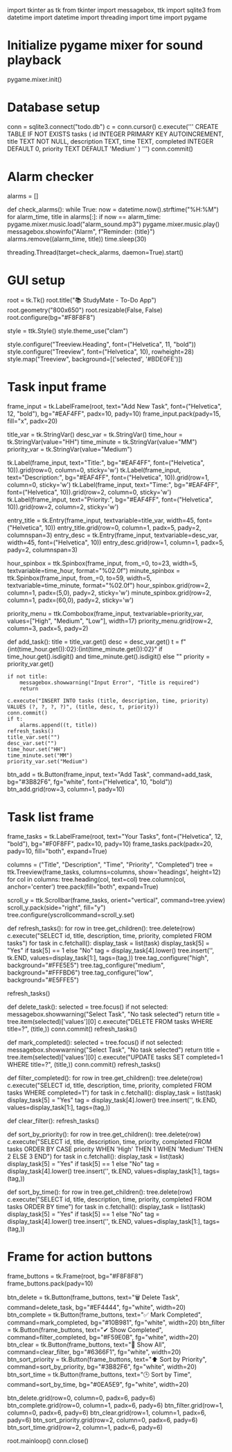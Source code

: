 import tkinter as tk
from tkinter import messagebox, ttk
import sqlite3
from datetime import datetime
import threading
import time
import pygame

# Initialize pygame mixer for sound playback
pygame.mixer.init()

# Database setup
conn = sqlite3.connect("todo.db")
c = conn.cursor()
c.execute('''
    CREATE TABLE IF NOT EXISTS tasks (
        id INTEGER PRIMARY KEY AUTOINCREMENT,
        title TEXT NOT NULL,
        description TEXT,
        time TEXT,
        completed INTEGER DEFAULT 0,
        priority TEXT DEFAULT 'Medium'
    )
''')
conn.commit()

# Alarm checker
alarms = []

def check_alarms():
    while True:
        now = datetime.now().strftime("%H:%M")
        for alarm_time, title in alarms[:]:
            if now == alarm_time:
                pygame.mixer.music.load("alarm_sound.mp3")
                pygame.mixer.music.play()
                messagebox.showinfo("Alarm", f"Reminder: {title}")
                alarms.remove((alarm_time, title))
        time.sleep(30)

threading.Thread(target=check_alarms, daemon=True).start()

# GUI setup
root = tk.Tk()
root.title("📚 StudyMate - To-Do App")
root.geometry("800x650")
root.resizable(False, False)
root.configure(bg="#F8F8F8")

style = ttk.Style()
style.theme_use("clam")

style.configure("Treeview.Heading", font=("Helvetica", 11, "bold"))
style.configure("Treeview", font=("Helvetica", 10), rowheight=28)
style.map("Treeview", background=[('selected', '#BDE0FE')])

# Task input frame
frame_input = tk.LabelFrame(root, text="Add New Task", font=("Helvetica", 12, "bold"), bg="#EAF4FF", padx=10, pady=10)
frame_input.pack(pady=15, fill="x", padx=20)

title_var = tk.StringVar()
desc_var = tk.StringVar()
time_hour = tk.StringVar(value="HH")
time_minute = tk.StringVar(value="MM")
priority_var = tk.StringVar(value="Medium")

tk.Label(frame_input, text="Title:", bg="#EAF4FF", font=("Helvetica", 10)).grid(row=0, column=0, sticky='w')
tk.Label(frame_input, text="Description:", bg="#EAF4FF", font=("Helvetica", 10)).grid(row=1, column=0, sticky='w')
tk.Label(frame_input, text="Time:", bg="#EAF4FF", font=("Helvetica", 10)).grid(row=2, column=0, sticky='w')
tk.Label(frame_input, text="Priority:", bg="#EAF4FF", font=("Helvetica", 10)).grid(row=2, column=2, sticky='w')

entry_title = tk.Entry(frame_input, textvariable=title_var, width=45, font=("Helvetica", 10))
entry_title.grid(row=0, column=1, padx=5, pady=2, columnspan=3)
entry_desc = tk.Entry(frame_input, textvariable=desc_var, width=45, font=("Helvetica", 10))
entry_desc.grid(row=1, column=1, padx=5, pady=2, columnspan=3)

hour_spinbox = ttk.Spinbox(frame_input, from_=0, to=23, width=5, textvariable=time_hour, format="%02.0f")
minute_spinbox = ttk.Spinbox(frame_input, from_=0, to=59, width=5, textvariable=time_minute, format="%02.0f")
hour_spinbox.grid(row=2, column=1, padx=(5,0), pady=2, sticky='w')
minute_spinbox.grid(row=2, column=1, padx=(60,0), pady=2, sticky='w')

priority_menu = ttk.Combobox(frame_input, textvariable=priority_var, values=["High", "Medium", "Low"], width=17)
priority_menu.grid(row=2, column=3, padx=5, pady=2)

def add_task():
    title = title_var.get()
    desc = desc_var.get()
    t = f"{int(time_hour.get()):02}:{int(time_minute.get()):02}" if time_hour.get().isdigit() and time_minute.get().isdigit() else ""
    priority = priority_var.get()

    if not title:
        messagebox.showwarning("Input Error", "Title is required")
        return

    c.execute("INSERT INTO tasks (title, description, time, priority) VALUES (?, ?, ?, ?)", (title, desc, t, priority))
    conn.commit()
    if t:
        alarms.append((t, title))
    refresh_tasks()
    title_var.set("")
    desc_var.set("")
    time_hour.set("HH")
    time_minute.set("MM")
    priority_var.set("Medium")

btn_add = tk.Button(frame_input, text="Add Task", command=add_task, bg="#3B82F6", fg="white", font=("Helvetica", 10, "bold"))
btn_add.grid(row=3, column=1, pady=10)

# Task list frame
frame_tasks = tk.LabelFrame(root, text="Your Tasks", font=("Helvetica", 12, "bold"), bg="#F0F8FF", padx=10, pady=10)
frame_tasks.pack(padx=20, pady=10, fill="both", expand=True)

columns = ("Title", "Description", "Time", "Priority", "Completed")
tree = ttk.Treeview(frame_tasks, columns=columns, show='headings', height=12)
for col in columns:
    tree.heading(col, text=col)
    tree.column(col, anchor='center')
tree.pack(fill="both", expand=True)

scroll_y = ttk.Scrollbar(frame_tasks, orient="vertical", command=tree.yview)
scroll_y.pack(side="right", fill="y")
tree.configure(yscrollcommand=scroll_y.set)

def refresh_tasks():
    for row in tree.get_children():
        tree.delete(row)
    c.execute("SELECT id, title, description, time, priority, completed FROM tasks")
    for task in c.fetchall():
        display_task = list(task)
        display_task[5] = "Yes" if task[5] == 1 else "No"
        tag = display_task[4].lower()
        tree.insert('', tk.END, values=display_task[1:], tags=(tag,))
    tree.tag_configure("high", background="#FFE5E5")
    tree.tag_configure("medium", background="#FFFBD6")
    tree.tag_configure("low", background="#E5FFE5")

refresh_tasks()

def delete_task():
    selected = tree.focus()
    if not selected:
        messagebox.showwarning("Select Task", "No task selected")
        return
    title = tree.item(selected)['values'][0]
    c.execute("DELETE FROM tasks WHERE title=?", (title,))
    conn.commit()
    refresh_tasks()

def mark_completed():
    selected = tree.focus()
    if not selected:
        messagebox.showwarning("Select Task", "No task selected")
        return
    title = tree.item(selected)['values'][0]
    c.execute("UPDATE tasks SET completed=1 WHERE title=?", (title,))
    conn.commit()
    refresh_tasks()

def filter_completed():
    for row in tree.get_children():
        tree.delete(row)
    c.execute("SELECT id, title, description, time, priority, completed FROM tasks WHERE completed=1")
    for task in c.fetchall():
        display_task = list(task)
        display_task[5] = "Yes"
        tag = display_task[4].lower()
        tree.insert('', tk.END, values=display_task[1:], tags=(tag,))

def clear_filter():
    refresh_tasks()

def sort_by_priority():
    for row in tree.get_children():
        tree.delete(row)
    c.execute("SELECT id, title, description, time, priority, completed FROM tasks ORDER BY CASE priority WHEN 'High' THEN 1 WHEN 'Medium' THEN 2 ELSE 3 END")
    for task in c.fetchall():
        display_task = list(task)
        display_task[5] = "Yes" if task[5] == 1 else "No"
        tag = display_task[4].lower()
        tree.insert('', tk.END, values=display_task[1:], tags=(tag,))

def sort_by_time():
    for row in tree.get_children():
        tree.delete(row)
    c.execute("SELECT id, title, description, time, priority, completed FROM tasks ORDER BY time")
    for task in c.fetchall():
        display_task = list(task)
        display_task[5] = "Yes" if task[5] == 1 else "No"
        tag = display_task[4].lower()
        tree.insert('', tk.END, values=display_task[1:], tags=(tag,))

# Frame for action buttons
frame_buttons = tk.Frame(root, bg="#F8F8F8")
frame_buttons.pack(pady=10)

btn_delete = tk.Button(frame_buttons, text="🗑️ Delete Task", command=delete_task, bg="#EF4444", fg="white", width=20)
btn_complete = tk.Button(frame_buttons, text="✅ Mark Completed", command=mark_completed, bg="#10B981", fg="white", width=20)
btn_filter = tk.Button(frame_buttons, text="✔ Show Completed", command=filter_completed, bg="#F59E0B", fg="white", width=20)
btn_clear = tk.Button(frame_buttons, text="🔄 Show All", command=clear_filter, bg="#6366F1", fg="white", width=20)
btn_sort_priority = tk.Button(frame_buttons, text="⬆️ Sort by Priority", command=sort_by_priority, bg="#3B82F6", fg="white", width=20)
btn_sort_time = tk.Button(frame_buttons, text="🕒 Sort by Time", command=sort_by_time, bg="#0EA5E9", fg="white", width=20)

btn_delete.grid(row=0, column=0, padx=6, pady=6)
btn_complete.grid(row=0, column=1, padx=6, pady=6)
btn_filter.grid(row=1, column=0, padx=6, pady=6)
btn_clear.grid(row=1, column=1, padx=6, pady=6)
btn_sort_priority.grid(row=2, column=0, padx=6, pady=6)
btn_sort_time.grid(row=2, column=1, padx=6, pady=6)

root.mainloop()
conn.close() 
